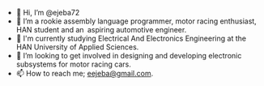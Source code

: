 - 👋 Hi, I’m @ejeba72
- 👀 I’m a rookie assembly language programmer, motor racing enthusiast, HAN student and an aspiring automotive engineer.
- 🌱 I'm currently studying Electrical And Electronics Engineering at the HAN University of Applied Sciences.
- 💞️ I’m looking to get involved in designing and developing electronic subsystems for motor racing cars.
- 📫 How to reach me; eejeba@gmail.com.

<!---
ejeba72/ejeba72 is a ✨ special ✨ repository because its `README.md` (this file) appears on your GitHub profile.
You can click the Preview link to take a look at your changes.
--->
